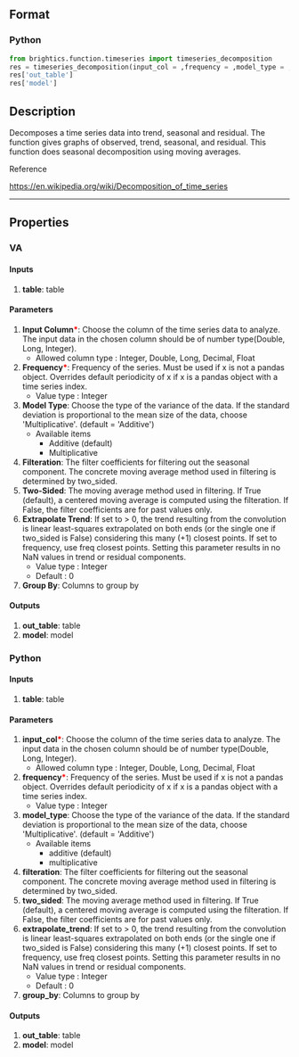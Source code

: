 ## Format
### Python
```python
from brightics.function.timeseries import timeseries_decomposition
res = timeseries_decomposition(input_col = ,frequency = ,model_type = ,filteration = ,two_sided = ,extrapolate_trend = ,group_by = )
res['out_table']
res['model']
```

## Description
Decomposes a time series data into trend, seasonal and residual. The function gives graphs of observed, trend, seasonal, and residual. This function does seasonal decomposition using moving averages.

Reference

https://en.wikipedia.org/wiki/Decomposition_of_time_series

---

## Properties
### VA
#### Inputs
1. **table**: table

#### Parameters
1. **Input Column**<b style="color:red">*</b>: Choose the column of the time series data to analyze. The input data in the chosen column should be of number type(Double, Long, Integer).
   - Allowed column type : Integer, Double, Long, Decimal, Float
2. **Frequency**<b style="color:red">*</b>: Frequency of the series. Must be used if x is not a pandas object. Overrides default periodicity of x if x is a pandas object with a time series index.
   - Value type : Integer
3. **Model Type**: Choose the type of the variance of the data. If the standard deviation is proportional to the mean size of the data, choose 'Multiplicative'. (default = 'Additive')
   - Available items
      - Additive (default)
      - Multiplicative
4. **Filteration**: The filter coefficients for filtering out the seasonal component. The concrete moving average method used in filtering is determined by two_sided.
5. **Two-Sided**: The moving average method used in filtering. If True (default), a centered moving average is computed using the filteration. If False, the filter coefficients are for past values only.
6. **Extrapolate Trend**: If set to > 0, the trend resulting from the convolution is linear least-squares extrapolated on both ends (or the single one if two_sided is False) considering this many (+1) closest points. If set to frequency, use freq closest points. Setting this parameter results in no NaN values in trend or residual components.
   - Value type : Integer
   - Default : 0
7. **Group By**: Columns to group by

#### Outputs
1. **out_table**: table
2. **model**: model

### Python
#### Inputs
1. **table**: table

#### Parameters
1. **input_col**<b style="color:red">*</b>: Choose the column of the time series data to analyze. The input data in the chosen column should be of number type(Double, Long, Integer).
   - Allowed column type : Integer, Double, Long, Decimal, Float
2. **frequency**<b style="color:red">*</b>: Frequency of the series. Must be used if x is not a pandas object. Overrides default periodicity of x if x is a pandas object with a time series index.
   - Value type : Integer
3. **model_type**: Choose the type of the variance of the data. If the standard deviation is proportional to the mean size of the data, choose 'Multiplicative'. (default = 'Additive')
   - Available items
      - additive (default)
      - multiplicative
4. **filteration**: The filter coefficients for filtering out the seasonal component. The concrete moving average method used in filtering is determined by two_sided.
5. **two_sided**: The moving average method used in filtering. If True (default), a centered moving average is computed using the filteration. If False, the filter coefficients are for past values only.
6. **extrapolate_trend**: If set to > 0, the trend resulting from the convolution is linear least-squares extrapolated on both ends (or the single one if two_sided is False) considering this many (+1) closest points. If set to frequency, use freq closest points. Setting this parameter results in no NaN values in trend or residual components.
   - Value type : Integer
   - Default : 0
7. **group_by**: Columns to group by

#### Outputs
1. **out_table**: table
2. **model**: model

